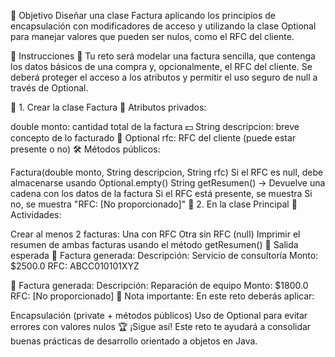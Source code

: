 🎯 Objetivo
Diseñar una clase Factura aplicando los principios de encapsulación con modificadores de acceso y utilizando la clase Optional para manejar valores que pueden ser nulos, como el RFC del cliente.

📝 Instrucciones
🧾 Tu reto será modelar una factura sencilla, que contenga los datos básicos de una compra y, opcionalmente, el RFC del cliente. Se deberá proteger el acceso a los atributos y permitir el uso seguro de null a través de Optional.

🧱 1. Crear la clase Factura
🔐 Atributos privados:

double monto: cantidad total de la factura 💵
String descripcion: breve concepto de lo facturado 🧾
Optional<String> rfc: RFC del cliente (puede estar presente o no)
🛠️ Métodos públicos:

Factura(double monto, String descripcion, String rfc)
Si el RFC es null, debe almacenarse usando Optional.empty()
String getResumen() → Devuelve una cadena con los datos de la factura
Si el RFC está presente, se muestra
Si no, se muestra "RFC: [No proporcionado]"
🚀 2. En la clase Principal
📌 Actividades:

Crear al menos 2 facturas:
Una con RFC
Otra sin RFC (null)
Imprimir el resumen de ambas facturas usando el método getResumen()
🧩 Salida esperada
📄 Factura generada:
Descripción: Servicio de consultoría
Monto: $2500.0
RFC: ABCC010101XYZ

📄 Factura generada:
Descripción: Reparación de equipo
Monto: $1800.0
RFC: [No proporcionado]
📌 Nota importante:
En este reto deberás aplicar:

Encapsulación (private + métodos públicos)
Uso de Optional para evitar errores con valores nulos
🏆 ¡Sigue así! Este reto te ayudará a consolidar buenas prácticas de desarrollo orientado a objetos en Java.
